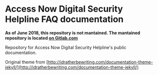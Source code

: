 # Access Now Digital Security Helpline FAQ documentation

**As of June 2018, this repository is not mantained. The mantained repository is located [on Gitlab.com](https://gitlab.com/AccessNowHelpline/community-documentation)**

Repository for Access Now Digital Security Helpline's public documentation.

Original theme from [http://idratherbewriting.com/documentation-theme-jekyll/](http://idratherbewriting.com/documentation-theme-jekyll/)
